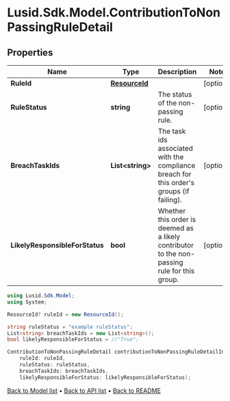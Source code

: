 # Lusid.Sdk.Model.ContributionToNonPassingRuleDetail

## Properties

Name | Type | Description | Notes
------------ | ------------- | ------------- | -------------
**RuleId** | [**ResourceId**](ResourceId.md) |  | [optional] 
**RuleStatus** | **string** | The status of the non-passing rule. | [optional] 
**BreachTaskIds** | **List&lt;string&gt;** | The task ids associated with the compliance breach for this order&#39;s groups (if failing). | [optional] 
**LikelyResponsibleForStatus** | **bool** | Whether this order is deemed as a likely contributor to the non-passing rule for this group. | [optional] 

```csharp
using Lusid.Sdk.Model;
using System;

ResourceId? ruleId = new ResourceId();

string ruleStatus = "example ruleStatus";
List<string> breachTaskIds = new List<string>();
bool likelyResponsibleForStatus = //"True";

ContributionToNonPassingRuleDetail contributionToNonPassingRuleDetailInstance = new ContributionToNonPassingRuleDetail(
    ruleId: ruleId,
    ruleStatus: ruleStatus,
    breachTaskIds: breachTaskIds,
    likelyResponsibleForStatus: likelyResponsibleForStatus);
```

[Back to Model list](../README.md#documentation-for-models) &#8226; [Back to API list](../README.md#documentation-for-api-endpoints) &#8226; [Back to README](../README.md)
